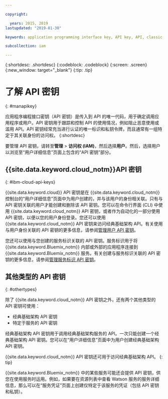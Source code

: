 ```yaml
---

copyright:

  years: 2015, 2019
lastupdated: "2019-01-30"

keywords: application programming interface key, API key, API, classic infrastructure API key, IBM Cloud API key

subcollection: iam

---
```


{:shortdesc: .shortdesc}
{:codeblock: .codeblock}
{:screen: .screen}
{:new_window: target="_blank"}
{:tip: .tip}

# 了解 API 密钥
{: #manapikey}

应用程序编程接口密钥（API 密钥）是传入到 API 的唯一代码，用于确定调用应用程序或用户。API 密钥用于跟踪和控制 API 的使用情况，例如阻止恶意使用或滥用 API。API 密钥经常充当进行认证的唯一标识和私钥令牌，而且通常有一组特定于其关联身份的访问权。
{:shortdesc}

要管理 API 密钥，请转至**管理** > **访问权 (IAM)**，然后选择**用户**。然后，选择用户以浏览至“用户详细信息”页面上包含的“API 密钥”部分。

## {{site.data.keyword.cloud_notm}}API 密钥
{: #ibm-cloud-api-keys}

{{site.data.keyword.cloud}} API 密钥是在 {{site.data.keyword.cloud_notm}} 控制台的“用户详细信息”页面中为用户创建的，并与该用户的身份相关联。只有与 API 密钥关联的用户才能创建和删除该 API 密钥。您可以在命令行界面 (CLI) 中使用 {{site.data.keyword.cloud_notm}} API 密钥，或者作为自动化的一部分使用 API 密钥，以便以您的用户身份登录。您还可以使用 {{site.data.keyword.cloud_notm}} API 密钥来访问经典基础架构 API。有关使用与用户身份关联的 API 密钥的更多信息，请参阅[管理用户 API 密钥](/docs/iam?topic=iam-userapikey#userapikey)。

您还可以使用与您创建的服务标识关联的 API 密钥。服务标识用于将 {{site.data.keyword.Bluemix_notm}} 内部或外部的应用程序连接到 {{site.data.keyword.Bluemix_notm}} 服务。有关创建与服务标识关联的 API 密钥的更多信息，请参阅[管理服务标识 API 密钥](/docs/iam?topic=iam-serviceidapikeys#serviceidapikeys)。

## 其他类型的 API 密钥
{: #othertypes}

除了 {{site.data.keyword.cloud_notm}} API 密钥之外，还有两个其他类型的 API 密钥可使用：

* 经典基础架构 API 密钥
* 特定于服务的 API 密钥

经典基础架构 API 密钥用于调用经典基础架构服务的 API。一次只能创建一个经典基础架构 API 密钥。您可以在“用户详细信息”页面中为用户创建经典基础架构 API 密钥。

{{site.data.keyword.cloud_notm}} API 密钥还可用于访问经典基础架构 API。
{: tip}

{{site.data.keyword.Bluemix_notm}} 中的某些服务可能还会提供 API 密钥，供您在使用服务时运用。例如，如果要在资源列表中查看 Watson 服务的服务详细信息，那么可以在“服务凭证”页面上创建仅特定于该服务的凭证（包括 API 密钥和私钥）。
